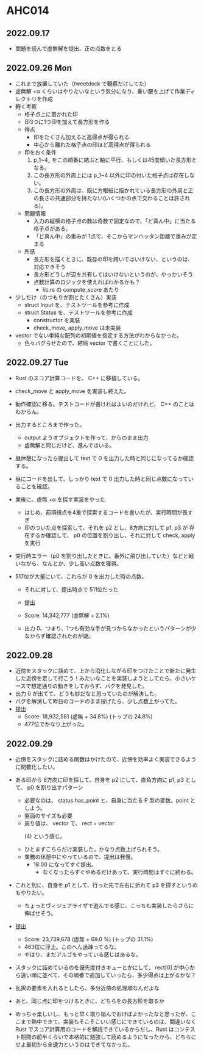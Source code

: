 # AHC014
## 2022.09.17
- 問題を読んで虚無解を提出、正の点数をとる

## 2022.09.26 Mon
- これまで放置していた（tweetdeck で観察だけしてた）
- 虚無解 +α くらいはやりたいなという気分になり、重い腰を上げて作業ディレクトリを作成
- 軽く考察
    - 格子点上に置かれた印
    - 印3つに1つ印を加えて長方形を作る
    - 得点
        - 印をたくさん加えると高得点が得られる
        - 中心から離れた格子点の印ほど高得点が得られる
    - 印をおく条件
        1. p_1~4_ をこの順番に結ぶと軸に平行、もしくは45度傾いた長方形となる。
        2. この長方形の外周上には p_1~4 以外に印の付いた格子点は存在しない。
        3. この長方形の外周は、既に方眼紙に描かれている長方形の外周と正の長さの共通部分を持たない(いくつかの点で交わることは許される)。
    - 問題情報
        - 入力の縦横の格子点の数は奇数で固定なので、「ど真ん中」に当たる格子点がある。
        - 「ど真ん中」の重みが 1点で、そこからマンハッタン距離で重みが定まる
    - 所感
        - 長方形を描くときに、既存の印を跨いではいけない、というのは、対応できそう
        - 長方形どうしが辺を共有してはいけないというのが、やっかいそう
        - 点数計算のロジックを使えればわかるかも？
            - lib.rs の compute_score あたり
- 少しだけ（のつもりが割とたくさん）実装
    - struct Input を、テストツールを参考に作成
    - struct Status を、テストツールを参考に作成
        - constructor を実装
        - check_move, apply_move は未実装
- vector でない単純な配列の初期値を指定する方法がわからなかった。
    - 色々バグらせたので、結局 vector で書くことにした。

## 2022.09.27 Tue
- Rust のスコア計算コードを、 C++ に移植している。
- check_move と apply_move を実装し終えた。
- 動作確認に移る。テストコードが書ければよいのだけれど、 C++ のことはわからん。
- 出力するところまで作った。
    - output ようオブジェクトを作って、からのまま出力
    - 虚無解と同じだけど、進んではいる。
- 昼休憩になったら提出して text で 0 を出力した時と同じになってるか確認する。

- 昼にコードを出して、しっかり text で 0 出力した時と同じ点数になっていることを確認。

- 業後に、虚無 +α を探す実装をやった
    - はじめ、前項視点を4重で探索するコードを書いたが、実行時間が長すぎ
    - 印のついた点を探索して、それを p2 とし、8方向に対して p1, p3 が 存在するか確認して、 p0 の位置を割り出し、それに対して check, apply を実行
- 実行時エラー（p0 を割り出したときに、番外に飛び出していた）などと戦いながら、なんとか、少し高い点数を獲得。
- 517位が大量にいて、これらが 0 を出力した時の点数。
    - それに対して、提出時点で 511位だった
    - [提出](https://atcoder.jp/contests/ahc014/submissions/35198676)
    - Score: 14,342,777 (虚無解 + 2.1%)

    - 出力 0、つまり、1つも有効な手が見つからなかったというパターンが少なからず確認されたのが謎。
    
## 2022.09.28
- 近傍をスタックに詰めて、上から消化しながら印をつけたことで新たに発生した近傍を足して行こう！みたいなことを実装しようとしてたら、小さいケースで想定通りの動きをしておらず、バグを発見した。
- 出力 0 が出てて、どうも妙だなと思っていたのが解決した。
- バグを解消して昨日のコードのまま投げたら、少し点数上がってた。
- [提出](https://atcoder.jp/contests/ahc014/submissions/35218633)
    - Score: 18,932,581 (虚無 + 34.8%) (トップの 24.8%)
    - 477位でかなり上がった。

## 2022.09.29
- 近傍をスタックに詰める関数はかけたので、近傍を効率よく実装できるように関数化したい。
- ある印から 8方向に印を探して、自身を p2 にして、直角方向に p1, p3 として、 p0 を割り出すパターン
    - 必要なのは、 status.has_point と、自身に当たる P 型の変数。point としよう。
    - 盤面のサイズも必要
    - 戻り値は、 vector<rect> で、 rect = vector<P>(4) という感じ。
    - ひとまずこちらだけ実装した。かなり点数上げられそう。
    - 業務の休憩中にやっているので、提出は我慢。
        - 18:00 になってすぐ提出。
            - なくなったらすぐやめるだけあって、実行時間はすぐに終わる。
- これと別に、自身を p1 として、行った先で左右に折れて p3 を探すというのもやりたい。
    - ちょっとヴィジュアライザで遊んでる感じ、こっちも実装したらさらに伸ばせそう。

- [提出](https://atcoder.jp/contests/ahc014/submissions/35230786)
    - Score: 23,739,678 (虚無 + 69.0 %) (トップの 31.1%)
    - 463位に浮上。このへん過疎ってるな。
    - やはり、まだアルゴをやっている感じはあるな。


- スタックに詰めているのを優先度付きキューとかにして、 rect[0] が中心から遠い順に並べて、その順番で追加していったら、多少得点は上がるかな？

- 乱択の要素を入れるとしたら、多分近傍の処理順なんだよな
- あと、同じ点に印をつけるときに、どちらをの長方形を取るか


- めっちゃ楽しいし、もっと早く取り組んでおけばよかったなと思ったが、ここまで熱中できて、実装もそこそこいい感じにできているのは、間違いなく Rust でスコア計算用のコードを解読できているからだし、Rust はコンテスト期間の前半くらいで本格的に勉強して読めるようになったから、どちらにせよ最初から全速力というのはできてなかった。
